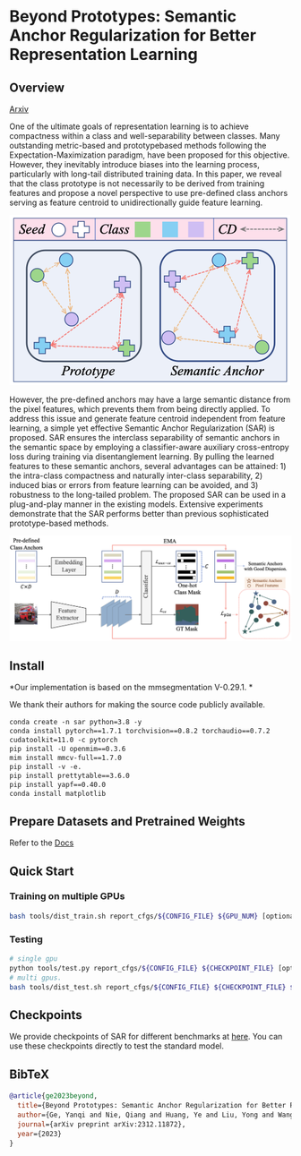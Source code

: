 # **Beyond Prototypes: Semantic Anchor Regularization for Better Representation Learning**



## Overview
[Arxiv](https://arxiv.org/pdf/2312.11872.pdf)

One of the ultimate goals of representation learning is to achieve compactness within a class and well-separability between classes. Many outstanding metric-based and prototypebased methods following the Expectation-Maximization paradigm, have been proposed for this objective. However, they inevitably introduce biases into the learning process, particularly with long-tail distributed training data. In this paper, we reveal that the class prototype is not necessarily to be derived from training features and propose a novel perspective to use pre-defined class anchors serving as feature centroid to unidirectionally guide feature learning.&#x20;

![motivation](resources/motivation.png)

However, the pre-defined anchors may have a large semantic distance from the pixel features, which prevents them from being directly applied. To address this issue and generate feature centroid independent from feature learning, a simple yet effective Semantic Anchor Regularization (SAR) is proposed. SAR ensures the interclass separability of semantic anchors in the semantic space by employing a classifier-aware auxiliary cross-entropy loss during training via disentanglement learning. By pulling the learned features to these semantic anchors, several advantages can be attained: 1) the intra-class compactness and naturally inter-class separability, 2) induced bias or errors from feature learning can be avoided, and 3) robustness to the long-tailed problem. The proposed SAR can be used in a plug-and-play manner in the existing models. Extensive experiments demonstrate that the SAR performs better than previous sophisticated prototype-based methods.

![pipeline](resources/pipeline.png)





## Install

*Our implementation is based on the mmsegmentation V-0.29.1. *

We thank their authors for making the source code publicly available.

```Shell
conda create -n sar python=3.8 -y 
conda install pytorch==1.7.1 torchvision==0.8.2 torchaudio==0.7.2 cudatoolkit=11.0 -c pytorch
pip install -U openmim==0.3.6
mim install mmcv-full==1.7.0
pip install -v -e.
pip install prettytable==3.6.0
pip install yapf==0.40.0
conda install matplotlib
```

## Prepare Datasets and Pretrained Weights

Refer to the [Docs](https://mmsegmentation.readthedocs.io/en/latest/user_guides/2_dataset_prepare.html)

## Quick Start

### Training on multiple GPUs

```bash
bash tools/dist_train.sh report_cfgs/${CONFIG_FILE} ${GPU_NUM} [optional arguments]
```

### Testing&#x20;

```bash
# single gpu
python tools/test.py report_cfgs/${CONFIG_FILE} ${CHECKPOINT_FILE} [optional arguments]
# multi gpus.
bash tools/dist_test.sh report_cfgs/${CONFIG_FILE} ${CHECKPOINT_FILE} ${GPU_NUM} --eval mIoU [optional arguments]
```

## Checkpoints
We provide checkpoints of SAR for different benchmarks at [here](https://drive.google.com/drive/folders/1EQupo15kVjoaPpQDh2tbZdDAxYzH-swN). You can use these checkpoints directly to test the standard model.
## BibTeX

```bibtex
@article{ge2023beyond,
  title={Beyond Prototypes: Semantic Anchor Regularization for Better Representation Learning},
  author={Ge, Yanqi and Nie, Qiang and Huang, Ye and Liu, Yong and Wang, Chengjie and Zheng, Feng and Li, Wen and Duan, Lixin},
  journal={arXiv preprint arXiv:2312.11872},
  year={2023}
}
```
